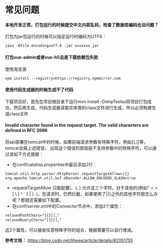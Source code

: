 # 常见问题

#### 本地开发正常，打包运行的时候提交中文内容乱码，检查了数据库编码也没问题？

打包为jar包运行的时候可以指定运行时编码为UTF8：
```
java -Dfile.encoding=utf-8 -jar xxxxxxx.jar
```

#### 打包vue-admin或者vue-h5总是下载依赖包失败
使用淘宝源
```shell
npm install --registry=https://registry.npmmirror.com
```

#### 使用代码生成器的时候生成不了代码
下载项目好，首先在项目根目录下运行mvn install -DskipTestss将项目打包成功，然后再生成，代码生成器读取实体类的class文件进行生成，所以必须构建生成class文件


####  Invalid character found in the request target. The valid characters are defined in RFC 3986
将api部署在tomcat中的时候，如果前端请求参数有特殊字符，例如{},[]等，tomcat会报上述错误，
出现这个错误的原因是不支持参数中的特殊字符，可以通过该如下方式借据：
- 在conf/catalina.properties中最后添加2行：
```properties
tomcat.util.http.parser.HttpParser.requestTargetAllow=|{}
org.apache.tomcat.util.buf.UDecoder.ALLOW_ENCODED_SLASH=true
```
- requestTargetAllow 只能配置|、{、} 允许这三个字符，对于其他的(例如" < > [ \ ] ^ ` { | } .)，在请求时，仍然拦截，如果使用了|{}之外的其他字符那怎么办呢？那就还需要如下配置。
- 在conf/server.xml中的Connector节点中，添加2个属性：
 ```xml
relaxedPathChars="|{}[],"
relaxedQueryChars="|{}[],"
```
这2个属性，可以接收任意特殊字符的组合，根据需要可以自行增减。

**参考文档：** https://blog.csdn.net/ljheee/article/details/82051755